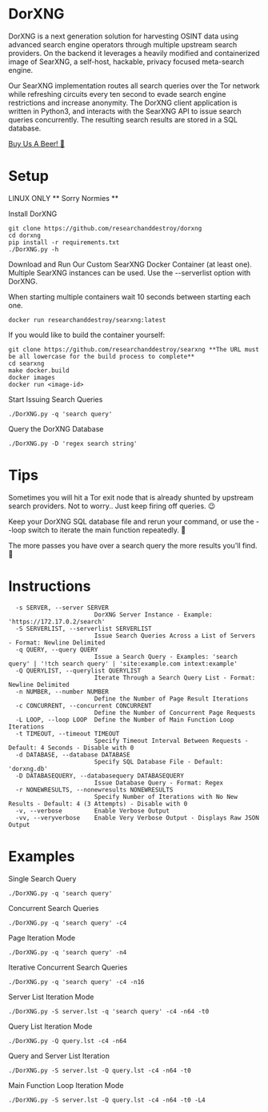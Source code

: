 # DorXNG
DorXNG is a next generation solution for harvesting OSINT data using advanced search engine operators through multiple upstream search providers. On the backend it leverages a heavily modified and containerized image of SearXNG, a self-host, hackable, privacy focused meta-search engine.

Our SearXNG implementation routes all search queries over the Tor network while refreshing circuits every ten second to evade search engine restrictions and increase anonymity. The DorXNG client application is written in Python3, and interacts with the SearXNG API to issue search queries concurrently. The resulting search results are stored in a SQL database.

[Buy Us A Beer! 🍺](https://www.buymeacoffee.com/researchanddestroy)

# Setup

LINUX ONLY ** Sorry Normies **

Install DorXNG

```
git clone https://github.com/researchanddestroy/dorxng
cd dorxng
pip install -r requirements.txt
./DorXNG.py -h
```

Download and Run Our Custom SearXNG Docker Container (at least one). Multiple SearXNG instances can be used. Use the --serverlist option with DorXNG.

When starting multiple containers wait 10 seconds between starting each one.
```
docker run researchanddestroy/searxng:latest
```

If you would like to build the container yourself:
```
git clone https://github.com/researchanddestroy/searxng **The URL must be all lowercase for the build process to complete**
cd searxng
make docker.build
docker images
docker run <image-id>
```

Start Issuing Search Queries
```
./DorXNG.py -q 'search query'
```

Query the DorXNG Database
```
./DorXNG.py -D 'regex search string'
```

# Tips

Sometimes you will hit a Tor exit node that is already shunted by upstream search providers. Not to worry.. Just keep firing off queries. 😉

Keep your DorXNG SQL database file and rerun your command, or use the --loop switch to iterate the main function repeatedly. 🔁

The more passes you have over a search query the more results you'll find. 🍻

# Instructions

```
  -s SERVER, --server SERVER
                        DorXNG Server Instance - Example: 'https://172.17.0.2/search'
  -S SERVERLIST, --serverlist SERVERLIST
                        Issue Search Queries Across a List of Servers - Format: Newline Delimited
  -q QUERY, --query QUERY
                        Issue a Search Query - Examples: 'search query' | '!tch search query' | 'site:example.com intext:example'
  -Q QUERYLIST, --querylist QUERYLIST
                        Iterate Through a Search Query List - Format: Newline Delimited
  -n NUMBER, --number NUMBER
                        Define the Number of Page Result Iterations
  -c CONCURRENT, --concurrent CONCURRENT
                        Define the Number of Concurrent Page Requests
  -L LOOP, --loop LOOP  Define the Number of Main Function Loop Iterations
  -t TIMEOUT, --timeout TIMEOUT
                        Specify Timeout Interval Between Requests - Default: 4 Seconds - Disable with 0
  -d DATABASE, --database DATABASE
                        Specify SQL Database File - Default: 'dorxng.db'
  -D DATABASEQUERY, --databasequery DATABASEQUERY
                        Issue Database Query - Format: Regex
  -r NONEWRESULTS, --nonewresults NONEWRESULTS
                        Specify Number of Iterations with No New Results - Default: 4 (3 Attempts) - Disable with 0
  -v, --verbose         Enable Verbose Output
  -vv, --veryverbose    Enable Very Verbose Output - Displays Raw JSON Output
```

# Examples

Single Search Query
```
./DorXNG.py -q 'search query'
```

Concurrent Search Queries
```
./DorXNG.py -q 'search query' -c4
```

Page Iteration Mode
```
./DorXNG.py -q 'search query' -n4
```

Iterative Concurrent Search Queries
```
./DorXNG.py -q 'search query' -c4 -n16
```

Server List Iteration Mode
```
./DorXNG.py -S server.lst -q 'search query' -c4 -n64 -t0
```

Query List Iteration Mode
```
./DorXNG.py -Q query.lst -c4 -n64
```

Query and Server List Iteration
```
./DorXNG.py -S server.lst -Q query.lst -c4 -n64 -t0
```

Main Function Loop Iteration Mode
```
./DorXNG.py -S server.lst -Q query.lst -c4 -n64 -t0 -L4
```

